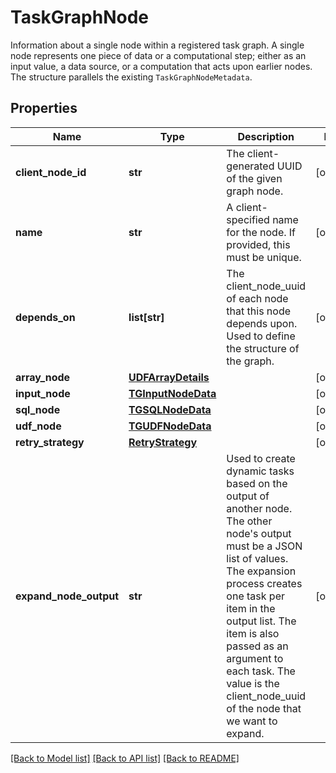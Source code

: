 # TaskGraphNode

Information about a single node within a registered task graph. A single node represents one piece of data or a computational step; either as an input value, a data source, or a computation that acts upon earlier nodes. The structure parallels the existing `TaskGraphNodeMetadata`. 
## Properties
Name | Type | Description | Notes
------------ | ------------- | ------------- | -------------
**client_node_id** | **str** | The client-generated UUID of the given graph node. | [optional] 
**name** | **str** | A client-specified name for the node. If provided, this must be unique.  | [optional] 
**depends_on** | **list[str]** | The client_node_uuid of each node that this node depends upon. Used to define the structure of the graph.  | [optional] 
**array_node** | [**UDFArrayDetails**](UDFArrayDetails.md) |  | [optional] 
**input_node** | [**TGInputNodeData**](TGInputNodeData.md) |  | [optional] 
**sql_node** | [**TGSQLNodeData**](TGSQLNodeData.md) |  | [optional] 
**udf_node** | [**TGUDFNodeData**](TGUDFNodeData.md) |  | [optional] 
**retry_strategy** | [**RetryStrategy**](RetryStrategy.md) |  | [optional] 
**expand_node_output** | **str** | Used to create dynamic tasks based on the output of another node. The other node&#39;s output must be a JSON list of values. The expansion process creates one task per item in the output list. The item is also passed as an argument to each task. The value is the client_node_uuid of the node that we want to expand.  | [optional] 

[[Back to Model list]](../README.md#documentation-for-models) [[Back to API list]](../README.md#documentation-for-api-endpoints) [[Back to README]](../README.md)



